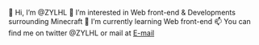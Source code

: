 👋 Hi, I’m @ZYLHL
👀 I’m interested in Web front-end & Developments surrounding Minecraft
🌱 I’m currently learning Web front-end
📫 You can find me on twitter @ZYLHL or mail at [E-mail](mailto:zylhl@163.com)

<!---
ZYLHL/ZYLHL is a ✨ special ✨ repository because its `README.md` (this file) appears on your GitHub profile.
You can click the Preview link to take a look at your changes.
--->
